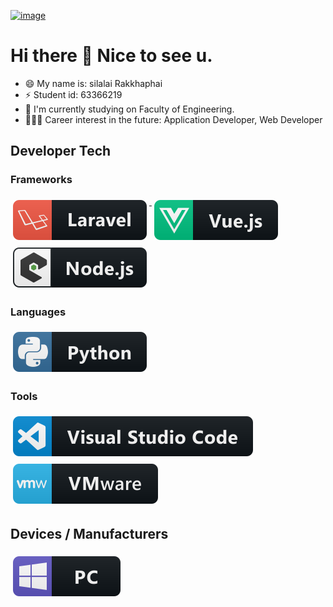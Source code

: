 [![image](https://i1.wp.com/i.giphy.com/media/uZ2aaJ5SZ8Pvdw0NXD/giphy.gif)](#)

# Hi there 👋 Nice to see u.

- 😄 My name is: silalai Rakkhaphai
- ⚡ Student id: 63366219
- 🔭 I'm currently studying on Faculty of Engineering.
- 👷🏻‍♀️ Career interest in the future: Application Developer, Web Developer

## Developer Tech

### Frameworks 
<p align="left">
<a href="#">
    <img src="svg/dev/frameworks/laravel.svg" alt="laravel" style="vertical-align:top; margin:6px 4px">
  </a>  

<a href="#">
    <img src="svg/dev/frameworks/vue.svg" alt="vue" style="vertical-align:top; margin:6px 4px">
  </a>  

<a href="#">
    <img src="svg/dev/frameworks/nodejs_larger.svg" alt="nodejs_larger" style="vertical-align:top; margin:6px 4px">
  </a> 

</p>

### Languages 
<p align="left">
<a href="#">
    <img src="svg/dev/languages/python.svg" alt="python" style="vertical-align:top; margin:6px 4px">
  </a> 

</P>

### Tools 
<p align="left">
<a href="#">
    <img src="svg/dev/tools/visualstudio_code.svg" alt="visualstudio_code" style="vertical-align:top; margin:6px 4px">
  </a>

 <a href="#">
    <img src="svg/dev/tools/vmware.svg" alt="vmware" style="vertical-align:top; margin:6px 4px">
  </a> 

</P>

## Devices / Manufacturers
<p align="left">
<a href="#">
    <img src="svg/devices/pc.svg" alt="pc" style="vertical-align:top; margin:6px 4px">
  </a>
</p>
